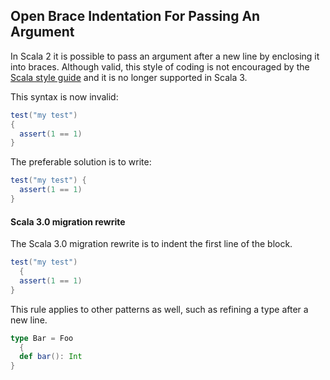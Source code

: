 ## Open Brace Indentation For Passing An Argument

In Scala 2 it is possible to pass an argument after a new line by enclosing it into braces.
Although valid, this style of coding is not encouraged by the [Scala style guide](https://docs.scala-lang.org/style) and it is no longer supported in Scala 3.

This syntax is now invalid:
```scala
test("my test")
{
  assert(1 == 1)
}
```

The preferable solution is to write:

``` scala
test("my test") {
  assert(1 == 1)
}
```

#### Scala 3.0 migration rewrite

The Scala 3.0 migration rewrite is to indent the first line of the block.

```scala
test("my test")
  {
  assert(1 == 1)
}
```

This rule applies to other patterns as well, such as refining a type after a new line.

```scala
type Bar = Foo
  {
  def bar(): Int
}
```
